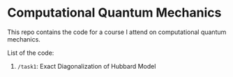 # Computational Quantum Mechanics

This repo contains the code for a course I attend on computational quantum mechanics.

List of the code:
1. `/task1`: Exact Diagonalization of Hubbard Model
